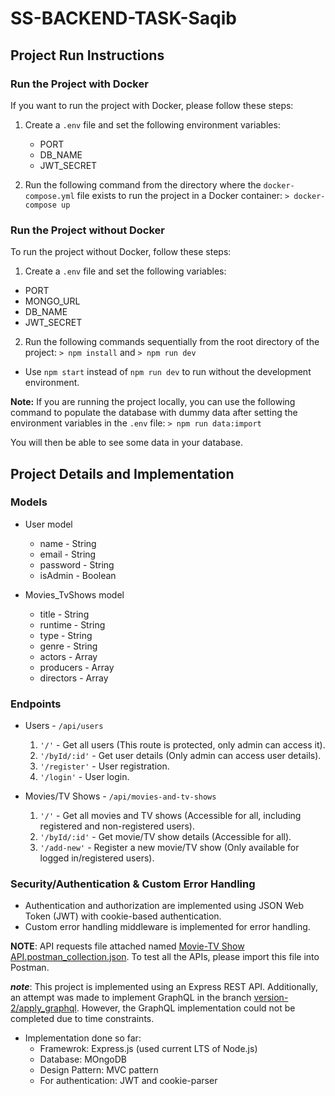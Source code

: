 # SS-BACKEND-TASK-Saqib

## Project Run Instructions

### Run the Project with Docker

If you want to run the project with Docker, please follow these steps:

1. Create a `.env` file and set the following environment variables:
   - PORT
   - DB_NAME
   - JWT_SECRET

2. Run the following command from the directory where the `docker-compose.yml` file exists to run the project in a Docker container: `> docker-compose up`

### Run the Project without Docker

To run the project without Docker, follow these steps:

1. Create a `.env` file and set the following variables:
- PORT
- MONGO_URL
- DB_NAME
- JWT_SECRET

2. Run the following commands sequentially from the root directory of the project: 
`> npm install` and 
`> npm run dev`

- Use `npm start` instead of `npm run dev` to run without the development environment.

**Note:** If you are running the project locally, you can use the following command to populate the database with dummy data after setting the environment variables in the `.env` file:
`> npm run data:import`

You will then be able to see some data in your database.

## Project Details and Implementation

### Models

- User model
  - name - String
  - email - String
  - password - String
  - isAdmin - Boolean

- Movies_TvShows model
  - title - String
  - runtime - String
  - type - String
  - genre - String
  - actors - Array
  - producers - Array
  - directors - Array

### Endpoints

- Users - `/api/users`
  1. `'/'` - Get all users (This route is protected, only admin can access it).
  2. `'/byId/:id'` - Get user details (Only admin can access user details).
  3. `'/register'` - User registration.
  4. `'/login'` - User login.

- Movies/TV Shows - `/api/movies-and-tv-shows`
  1. `'/'` - Get all movies and TV shows (Accessible for all, including registered and non-registered users).
  2. `'/byId/:id'` - Get movie/TV show details (Accessible for all).
  3. `'/add-new'` - Register a new movie/TV show (Only available for logged in/registered users).

### Security/Authentication & Custom Error Handling

- Authentication and authorization are implemented using JSON Web Token (JWT) with cookie-based authentication.
- Custom error handling middleware is implemented for error handling.


**NOTE**: API requests file attached named [Movie-TV Show API.postman_collection.json](./Movie-TV%20Show%20API.postman_collection.json). To test all the APIs, please import this file into Postman.

***note***: This project is implemented using an Express REST API. Additionally, an attempt was made to implement GraphQL in the branch [version-2/apply_graphql](https://github.com/Saqib29/SS-BACKEND-TASK-Saqib/tree/version-2/apply_graphql). However, the GraphQL implementation could not be completed due to time constraints.


- Implementation done so far:
  - Framewrok: Express.js (used current LTS of Node.js)
  - Database: MOngoDB
  - Design Pattern: MVC pattern
  - For authentication: JWT and cookie-parser

